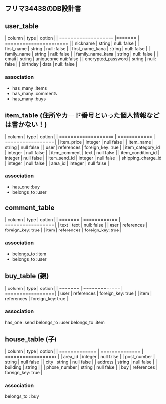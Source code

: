 
## フリマ34438のDB設計書


## user_table

| column              | type   | option                 |
| =================== |======= | ====================== |
| nickname            | string | null: false            |
| first_name          | string | null: false            |
| first_name_kana     | string | null: false            |
| family_name         | string | null: false            |
| family_name_kana    | string | null: false            |
| email               | string | unique:true null:false |
| encrypted_password  | string | null: false            |
| birthday            | data   | null: false            |

### association
* has_many :items
* has_many :comments
* has_many :buys

## item_table (住所やカード番号といった個人情報などは書かない！)

| column              | type         | option            |
| =================== | ============ | ================= |
| item_price          | integer      | null false        |
| item_name           | string       | null false        |
| user                | references   | foreign_key: true |
| item_category_id    | integer      | null false        |
| item_comment        | text         | null false        |
| item_condition_id   | integer      | null false        |
| item_send_id        | integer      | null false        |
| shipping_charge_id  | integer      | null false        |
| area_id             | integer      | null false        |

### association
* has_one :buy
* belongs_to :user


## comment_table

| column   | type         | option            |
| =======  | ============ | ================= |
| text     | text         | null: false       |
| user     | references   | foreign_key: true |
| item     | references   | foreign_key: true |

### association
* belongs_to :item
* belongs_to :user

## buy_table (親)

| column  | type         | option            |
| ======= | =============| ================= |
| user    | references   | foreign_key: true |
| item    | references   | foreign_key: true |

### association
has_one :send
belongs_to :user
belongs_to :item

## house_table (子)

| column        | type           | option             |
| ============= | ============== | ================== |
| area_id       | integer        | null false         |
| post_number   | string         | null false         |
| city          | string         | null false         |
| address       | string         | null false         |
| building      | string         |                    |
| phone_number  | string         | null false         |
| buy           | references     | foreign_key: true  |

### association
belongs_to : buy